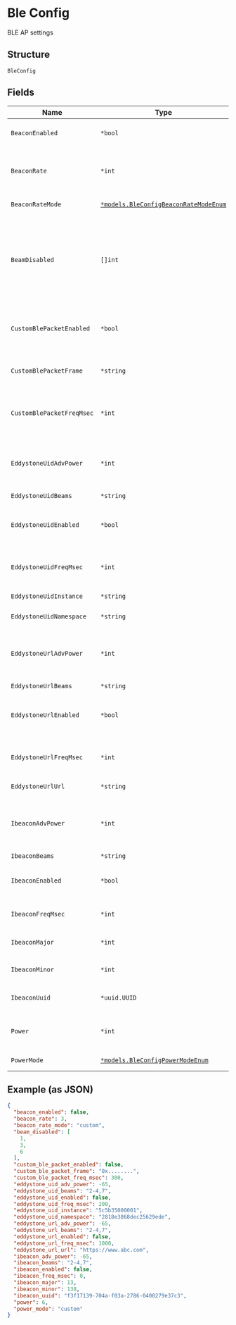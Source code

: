 
# Ble Config

BLE AP settings

## Structure

`BleConfig`

## Fields

| Name | Type | Tags | Description |
|  --- | --- | --- | --- |
| `BeaconEnabled` | `*bool` | Optional | whether Mist beacons is enabled<br>**Default**: `false` |
| `BeaconRate` | `*int` | Optional | required if `beacon_rate_mode`==`custom`, 1-10, in number-beacons-per-second<br>**Default**: `0` |
| `BeaconRateMode` | [`*models.BleConfigBeaconRateModeEnum`](../../doc/models/ble-config-beacon-rate-mode-enum.md) | Optional | enum: `custom`, `default`<br>**Default**: `"default"` |
| `BeamDisabled` | `[]int` | Optional | list of AP BLE location beam numbers (1-8) which should be disabled at the AP and not transmit location information (where beam 1 is oriented at the top the AP, growing counter-clock-wise, with 9 being the omni BLE beam) |
| `CustomBlePacketEnabled` | `*bool` | Optional | can be enabled if `beacon_enabled`==`true`, whether to send custom packet<br>**Default**: `false` |
| `CustomBlePacketFrame` | `*string` | Optional | The custom frame to be sent out in this beacon. The frame must be a hexstring |
| `CustomBlePacketFreqMsec` | `*int` | Optional | Frequency (msec) of data emitted by custom ble beacon<br>**Default**: `0`<br>**Constraints**: `>= 0` |
| `EddystoneUidAdvPower` | `*int` | Optional | advertised TX Power, -100 to 20 (dBm), omit this attribute to use default<br>**Default**: `0`<br>**Constraints**: `>= -100`, `<= 20` |
| `EddystoneUidBeams` | `*string` | Optional | - |
| `EddystoneUidEnabled` | `*bool` | Optional | only if `beacon_enabled`==`false`, Whether Eddystone-UID beacon is enabled<br>**Default**: `false` |
| `EddystoneUidFreqMsec` | `*int` | Optional | Frequency (msec) of data emmit by Eddystone-UID beacon<br>**Default**: `0` |
| `EddystoneUidInstance` | `*string` | Optional | Eddystone-UID instance for the device |
| `EddystoneUidNamespace` | `*string` | Optional | Eddystone-UID namespace |
| `EddystoneUrlAdvPower` | `*int` | Optional | advertised TX Power, -100 to 20 (dBm), omit this attribute to use default<br>**Default**: `0`<br>**Constraints**: `>= -100`, `<= 20` |
| `EddystoneUrlBeams` | `*string` | Optional | - |
| `EddystoneUrlEnabled` | `*bool` | Optional | only if `beacon_enabled`==`false`, Whether Eddystone-URL beacon is enabled<br>**Default**: `false` |
| `EddystoneUrlFreqMsec` | `*int` | Optional | Frequency (msec) of data emit by Eddystone-UID beacon<br>**Default**: `0` |
| `EddystoneUrlUrl` | `*string` | Optional | URL pointed by Eddystone-URL beacon |
| `IbeaconAdvPower` | `*int` | Optional | advertised TX Power, -100 to 20 (dBm), omit this attribute to use default<br>**Default**: `0`<br>**Constraints**: `>= -100`, `<= 20` |
| `IbeaconBeams` | `*string` | Optional | - |
| `IbeaconEnabled` | `*bool` | Optional | can be enabled if `beacon_enabled`==`true`, whether to send iBeacon<br>**Default**: `false` |
| `IbeaconFreqMsec` | `*int` | Optional | Frequency (msec) of data emmit for iBeacon<br>**Default**: `0` |
| `IbeaconMajor` | `*int` | Optional | Major number for iBeacon<br>**Constraints**: `>= 1`, `<= 65535` |
| `IbeaconMinor` | `*int` | Optional | Minor number for iBeacon<br>**Constraints**: `>= 1`, `<= 65535` |
| `IbeaconUuid` | `*uuid.UUID` | Optional | optional, if not specified, the same UUID as the beacon will be used |
| `Power` | `*int` | Optional | required if `power_mode`==`custom`; else use `power_mode` as default<br>**Constraints**: `>= 2`, `<= 7` |
| `PowerMode` | [`*models.BleConfigPowerModeEnum`](../../doc/models/ble-config-power-mode-enum.md) | Optional | enum: `custom`, `default`<br>**Default**: `"default"` |

## Example (as JSON)

```json
{
  "beacon_enabled": false,
  "beacon_rate": 3,
  "beacon_rate_mode": "custom",
  "beam_disabled": [
    1,
    3,
    6
  ],
  "custom_ble_packet_enabled": false,
  "custom_ble_packet_frame": "0x........",
  "custom_ble_packet_freq_msec": 300,
  "eddystone_uid_adv_power": -65,
  "eddystone_uid_beams": "2-4,7",
  "eddystone_uid_enabled": false,
  "eddystone_uid_freq_msec": 200,
  "eddystone_uid_instance": "5c5b35000001",
  "eddystone_uid_namespace": "2818e3868dec25629ede",
  "eddystone_url_adv_power": -65,
  "eddystone_url_beams": "2-4,7",
  "eddystone_url_enabled": false,
  "eddystone_url_freq_msec": 1000,
  "eddystone_url_url": "https://www.abc.com",
  "ibeacon_adv_power": -65,
  "ibeacon_beams": "2-4,7",
  "ibeacon_enabled": false,
  "ibeacon_freq_msec": 0,
  "ibeacon_major": 13,
  "ibeacon_minor": 138,
  "ibeacon_uuid": "f3f17139-704a-f03a-2786-0400279e37c3",
  "power": 6,
  "power_mode": "custom"
}
```

